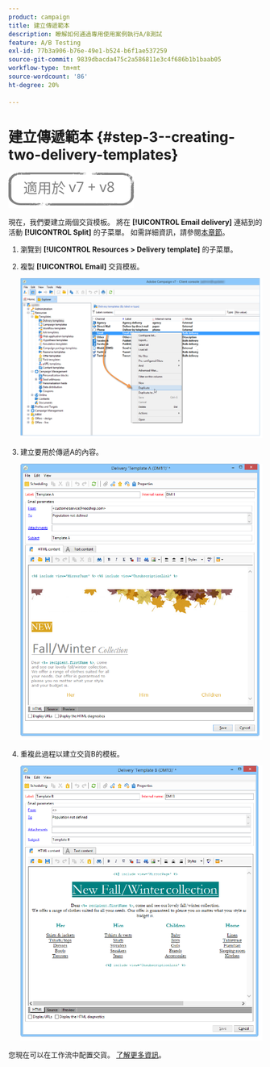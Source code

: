 ```yaml
---
product: campaign
title: 建立傳遞範本
description: 瞭解如何通過專用使用案例執行A/B測試
feature: A/B Testing
exl-id: 77b3a906-b76e-49e1-b524-b6f1ae537259
source-git-commit: 9839dbacda475c2a586811e3c4f686b1b1baab05
workflow-type: tm+mt
source-wordcount: '86'
ht-degree: 20%

---
```


# 建立傳遞範本 {#step-3--creating-two-delivery-templates}

![](../../assets/common.svg)

現在，我們要建立兩個交貨模板。 將在 **[!UICONTROL Email delivery]** 連結到的活動 **[!UICONTROL Split]** 的子菜單。 如需詳細資訊，請參閱[本章節](about-templates.md)。

1. 瀏覽到 **[!UICONTROL Resources > Delivery template]** 的子菜單。
1. 複製 **[!UICONTROL Email]** 交貨模板。

   ![](assets/use_case_abtesting_deliverymodel_001.png)

1. 建立要用於傳遞A的內容。

   ![](assets/use_case_abtesting_deliverymodel_002.png)

1. 重複此過程以建立交貨B的模板。

   ![](assets/use_case_abtesting_deliverymodel_003.png)

您現在可以在工作流中配置交貨。 [了解更多資訊](a-b-testing-uc-configuring-deliveries.md)。
